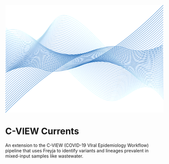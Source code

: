 ![Vector currents](/images/blue-waves-2317606_640.png?raw=true)

# C-VIEW Currents
An extension to the C-VIEW (COVID-19 VIral Epidemiology Workflow) pipeline that uses Freyja to identify variants and lineages prevalent in mixed-input samples like wastewater.
